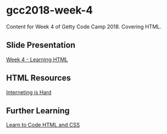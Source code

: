 # gcc2018-week-4
Content for Week 4 of Getty Code Camp 2018. Covering HTML.

## Slide Presentation
[Week 4 - Learning HTML](https://docs.google.com/presentation/d/1FjA94KuhZmFcUUB1NmD3ZopiA0ejnRbZCuAuxR-m67U/edit?usp=sharing)
## HTML Resources
[Interneting is Hard](https://internetingishard.com/html-and-css/)

## Further Learning
[Learn to Code HTML and CSS](http://learn.shayhowe.com/html-css/)
